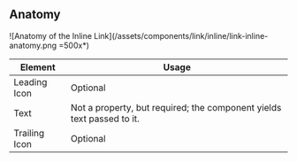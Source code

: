 ## Anatomy

![Anatomy of the Inline Link](/assets/components/link/inline/link-inline-anatomy.png =500x*)

| Element | Usage |
|---------|-------|
| Leading Icon | Optional |
| Text | Not a property, but required; the component yields text passed to it. |
| Trailing Icon | Optional |